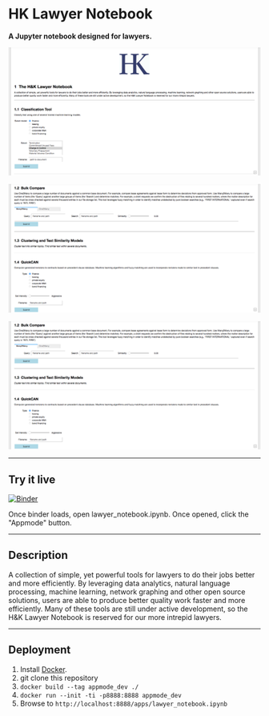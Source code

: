 # HK Lawyer Notebook

**A Jupyter notebook designed for lawyers.**

![alt text](https://github.com/jndewey/dashboard/blob/master/dashboard/Screenshot_2018-10-06%20%20lawyer_notebook-0(5).png)

![alt text](https://github.com/jndewey/dashboard/blob/master/dashboard/Screenshot_2018-10-06%20%20lawyer_notebook-0(6).png)

![alt text](https://github.com/jndewey/dashboard/blob/master/dashboard/Screenshot_2018-10-06%20%20lawyer_notebook-0(6).png)
***

## Try it live

[![Binder](https://mybinder.org/badge.svg)](https://mybinder.org/v2/gh/HollandKnight/notebooks/master)

Once binder loads, open lawyer_notebook.ipynb.  Once opened, click the "Appmode" button.
***

## Description

A collection of simple, yet powerful tools for lawyers to do their jobs better and more efficiently. By leveraging data analytics, natural language processing, machine learning, network graphing and other open source solutions, users are able to produce better quality work faster and more efficiently. Many of these tools are still under active development, so the H&K Lawyer Notebook is reserved for our more intrepid lawyers.

***
## Deployment

1. Install [Docker](https://docs.docker.com/engine/installation/).
2. git clone this repository
3. `docker build --tag appmode_dev ./`
4. `docker run --init -ti -p8888:8888 appmode_dev`
5. Browse to `http://localhost:8888/apps/lawyer_notebook.ipynb`
